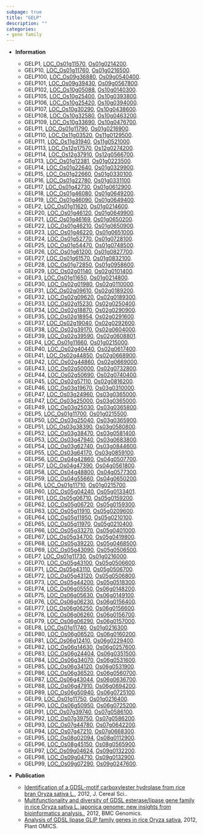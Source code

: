 ```yaml
---
subpage: true
title: "GELP"
description: ""
categories:
- gene family
---
```


* **Information**  
    + GELP1, [LOC_Os01g11570](http://rice.plantbiology.msu.edu/cgi-bin/ORF_infopage.cgi?orf=LOC_Os01g11570), [Os01g0214200](http://rapdb.dna.affrc.go.jp/viewer/gbrowse_details/irgsp1?name=Os01g0214200).
    + GELP10, [LOC_Os01g11760](http://rice.plantbiology.msu.edu/cgi-bin/ORF_infopage.cgi?orf=LOC_Os01g11760), [Os01g0216500](http://rapdb.dna.affrc.go.jp/viewer/gbrowse_details/irgsp1?name=Os01g0216500).
    + GELP100, [LOC_Os09g36880](http://rice.plantbiology.msu.edu/cgi-bin/ORF_infopage.cgi?orf=LOC_Os09g36880), [Os09g0540400](http://rapdb.dna.affrc.go.jp/viewer/gbrowse_details/irgsp1?name=Os09g0540400).
    + GELP101, [LOC_Os09g39430](http://rice.plantbiology.msu.edu/cgi-bin/ORF_infopage.cgi?orf=LOC_Os09g39430), [Os09g0567800](http://rapdb.dna.affrc.go.jp/viewer/gbrowse_details/irgsp1?name=Os09g0567800).
    + GELP102, [LOC_Os10g05088](http://rice.plantbiology.msu.edu/cgi-bin/ORF_infopage.cgi?orf=LOC_Os10g05088), [Os10g0140300](http://rapdb.dna.affrc.go.jp/viewer/gbrowse_details/irgsp1?name=Os10g0140300).
    + GELP105, [LOC_Os10g25400](http://rice.plantbiology.msu.edu/cgi-bin/ORF_infopage.cgi?orf=LOC_Os10g25400), [Os10g0393800](http://rapdb.dna.affrc.go.jp/viewer/gbrowse_details/irgsp1?name=Os10g0393800).
    + GELP106, [LOC_Os10g25420](http://rice.plantbiology.msu.edu/cgi-bin/ORF_infopage.cgi?orf=LOC_Os10g25420), [Os10g0394000](http://rapdb.dna.affrc.go.jp/viewer/gbrowse_details/irgsp1?name=Os10g0394000).
    + GELP107, [LOC_Os10g30290](http://rice.plantbiology.msu.edu/cgi-bin/ORF_infopage.cgi?orf=LOC_Os10g30290), [Os10g0438600](http://rapdb.dna.affrc.go.jp/viewer/gbrowse_details/irgsp1?name=Os10g0438600).
    + GELP108, [LOC_Os10g32580](http://rice.plantbiology.msu.edu/cgi-bin/ORF_infopage.cgi?orf=LOC_Os10g32580), [Os10g0463200](http://rapdb.dna.affrc.go.jp/viewer/gbrowse_details/irgsp1?name=Os10g0463200).
    + GELP109, [LOC_Os10g33690](http://rice.plantbiology.msu.edu/cgi-bin/ORF_infopage.cgi?orf=LOC_Os10g33690), [Os10g0476700](http://rapdb.dna.affrc.go.jp/viewer/gbrowse_details/irgsp1?name=Os10g0476700).
    + GELP11, [LOC_Os01g11790](http://rice.plantbiology.msu.edu/cgi-bin/ORF_infopage.cgi?orf=LOC_Os01g11790), [Os01g0216900](http://rapdb.dna.affrc.go.jp/viewer/gbrowse_details/irgsp1?name=Os01g0216900).
    + GELP110, [LOC_Os11g03520](http://rice.plantbiology.msu.edu/cgi-bin/ORF_infopage.cgi?orf=LOC_Os11g03520), [Os11g0129500](http://rapdb.dna.affrc.go.jp/viewer/gbrowse_details/irgsp1?name=Os11g0129500).
    + GELP111, [LOC_Os11g31940](http://rice.plantbiology.msu.edu/cgi-bin/ORF_infopage.cgi?orf=LOC_Os11g31940), [Os11g0521000](http://rapdb.dna.affrc.go.jp/viewer/gbrowse_details/irgsp1?name=Os11g0521000).
    + GELP113, [LOC_Os12g17570](http://rice.plantbiology.msu.edu/cgi-bin/ORF_infopage.cgi?orf=LOC_Os12g17570), [Os12g0274200](http://rapdb.dna.affrc.go.jp/viewer/gbrowse_details/irgsp1?name=Os12g0274200).
    + GELP114, [LOC_Os12g37910](http://rice.plantbiology.msu.edu/cgi-bin/ORF_infopage.cgi?orf=LOC_Os12g37910), [Os12g0566700](http://rapdb.dna.affrc.go.jp/viewer/gbrowse_details/irgsp1?name=Os12g0566700).
    + GELP13, [LOC_Os01g12381](http://rice.plantbiology.msu.edu/cgi-bin/ORF_infopage.cgi?orf=LOC_Os01g12381), [Os01g0223500](http://rapdb.dna.affrc.go.jp/viewer/gbrowse_details/irgsp1?name=Os01g0223500).
    + GELP14, [LOC_Os01g22640](http://rice.plantbiology.msu.edu/cgi-bin/ORF_infopage.cgi?orf=LOC_Os01g22640), [Os01g0329900](http://rapdb.dna.affrc.go.jp/viewer/gbrowse_details/irgsp1?name=Os01g0329900).
    + GELP15, [LOC_Os01g22660](http://rice.plantbiology.msu.edu/cgi-bin/ORF_infopage.cgi?orf=LOC_Os01g22660), [Os01g0330100](http://rapdb.dna.affrc.go.jp/viewer/gbrowse_details/irgsp1?name=Os01g0330100).
    + GELP16, [LOC_Os01g22780](http://rice.plantbiology.msu.edu/cgi-bin/ORF_infopage.cgi?orf=LOC_Os01g22780), [Os01g0331100](http://rapdb.dna.affrc.go.jp/viewer/gbrowse_details/irgsp1?name=Os01g0331100).
    + GELP17, [LOC_Os01g42730](http://rice.plantbiology.msu.edu/cgi-bin/ORF_infopage.cgi?orf=LOC_Os01g42730), [Os01g0612900](http://rapdb.dna.affrc.go.jp/viewer/gbrowse_details/irgsp1?name=Os01g0612900).
    + GELP18, [LOC_Os01g46080](http://rice.plantbiology.msu.edu/cgi-bin/ORF_infopage.cgi?orf=LOC_Os01g46080), [Os01g0649200](http://rapdb.dna.affrc.go.jp/viewer/gbrowse_details/irgsp1?name=Os01g0649200).
    + GELP19, [LOC_Os01g46090](http://rice.plantbiology.msu.edu/cgi-bin/ORF_infopage.cgi?orf=LOC_Os01g46090), [Os01g0649400](http://rapdb.dna.affrc.go.jp/viewer/gbrowse_details/irgsp1?name=Os01g0649400).
    + GELP2, [LOC_Os01g11620](http://rice.plantbiology.msu.edu/cgi-bin/ORF_infopage.cgi?orf=LOC_Os01g11620), [Os01g0214600](http://rapdb.dna.affrc.go.jp/viewer/gbrowse_details/irgsp1?name=Os01g0214600).
    + GELP20, [LOC_Os01g46120](http://rice.plantbiology.msu.edu/cgi-bin/ORF_infopage.cgi?orf=LOC_Os01g46120), [Os01g0649900](http://rapdb.dna.affrc.go.jp/viewer/gbrowse_details/irgsp1?name=Os01g0649900).
    + GELP21, [LOC_Os01g46169](http://rice.plantbiology.msu.edu/cgi-bin/ORF_infopage.cgi?orf=LOC_Os01g46169), [Os01g0650200](http://rapdb.dna.affrc.go.jp/viewer/gbrowse_details/irgsp1?name=Os01g0650200).
    + GELP22, [LOC_Os01g46210](http://rice.plantbiology.msu.edu/cgi-bin/ORF_infopage.cgi?orf=LOC_Os01g46210), [Os01g0650900](http://rapdb.dna.affrc.go.jp/viewer/gbrowse_details/irgsp1?name=Os01g0650900).
    + GELP23, [LOC_Os01g46220](http://rice.plantbiology.msu.edu/cgi-bin/ORF_infopage.cgi?orf=LOC_Os01g46220), [Os01g0651000](http://rapdb.dna.affrc.go.jp/viewer/gbrowse_details/irgsp1?name=Os01g0651000).
    + GELP24, [LOC_Os01g52770](http://rice.plantbiology.msu.edu/cgi-bin/ORF_infopage.cgi?orf=LOC_Os01g52770), [Os01g0728100](http://rapdb.dna.affrc.go.jp/viewer/gbrowse_details/irgsp1?name=Os01g0728100).
    + GELP25, [LOC_Os01g54470](http://rice.plantbiology.msu.edu/cgi-bin/ORF_infopage.cgi?orf=LOC_Os01g54470), [Os01g0748500](http://rapdb.dna.affrc.go.jp/viewer/gbrowse_details/irgsp1?name=Os01g0748500).
    + GELP26, [LOC_Os01g61200](http://rice.plantbiology.msu.edu/cgi-bin/ORF_infopage.cgi?orf=LOC_Os01g61200), [Os01g0827700](http://rapdb.dna.affrc.go.jp/viewer/gbrowse_details/irgsp1?name=Os01g0827700).
    + GELP27, [LOC_Os01g61570](http://rice.plantbiology.msu.edu/cgi-bin/ORF_infopage.cgi?orf=LOC_Os01g61570), [Os01g0832100](http://rapdb.dna.affrc.go.jp/viewer/gbrowse_details/irgsp1?name=Os01g0832100).
    + GELP28, [LOC_Os01g72850](http://rice.plantbiology.msu.edu/cgi-bin/ORF_infopage.cgi?orf=LOC_Os01g72850), [Os01g0958600](http://rapdb.dna.affrc.go.jp/viewer/gbrowse_details/irgsp1?name=Os01g0958600).
    + GELP29, [LOC_Os02g01140](http://rice.plantbiology.msu.edu/cgi-bin/ORF_infopage.cgi?orf=LOC_Os02g01140), [Os02g0101400](http://rapdb.dna.affrc.go.jp/viewer/gbrowse_details/irgsp1?name=Os02g0101400).
    + GELP3, [LOC_Os01g11650](http://rice.plantbiology.msu.edu/cgi-bin/ORF_infopage.cgi?orf=LOC_Os01g11650), [Os01g0214800](http://rapdb.dna.affrc.go.jp/viewer/gbrowse_details/irgsp1?name=Os01g0214800).
    + GELP30, [LOC_Os02g01980](http://rice.plantbiology.msu.edu/cgi-bin/ORF_infopage.cgi?orf=LOC_Os02g01980), [Os02g0110000](http://rapdb.dna.affrc.go.jp/viewer/gbrowse_details/irgsp1?name=Os02g0110000).
    + GELP31, [LOC_Os02g09610](http://rice.plantbiology.msu.edu/cgi-bin/ORF_infopage.cgi?orf=LOC_Os02g09610), [Os02g0189200](http://rapdb.dna.affrc.go.jp/viewer/gbrowse_details/irgsp1?name=Os02g0189200).
    + GELP32, [LOC_Os02g09620](http://rice.plantbiology.msu.edu/cgi-bin/ORF_infopage.cgi?orf=LOC_Os02g09620), [Os02g0189300](http://rapdb.dna.affrc.go.jp/viewer/gbrowse_details/irgsp1?name=Os02g0189300).
    + GELP33, [LOC_Os02g15230](http://rice.plantbiology.msu.edu/cgi-bin/ORF_infopage.cgi?orf=LOC_Os02g15230), [Os02g0250400](http://rapdb.dna.affrc.go.jp/viewer/gbrowse_details/irgsp1?name=Os02g0250400).
    + GELP34, [LOC_Os02g18870](http://rice.plantbiology.msu.edu/cgi-bin/ORF_infopage.cgi?orf=LOC_Os02g18870), [Os02g0290900](http://rapdb.dna.affrc.go.jp/viewer/gbrowse_details/irgsp1?name=Os02g0290900).
    + GELP35, [LOC_Os02g18954](http://rice.plantbiology.msu.edu/cgi-bin/ORF_infopage.cgi?orf=LOC_Os02g18954), [Os02g0291600](http://rapdb.dna.affrc.go.jp/viewer/gbrowse_details/irgsp1?name=Os02g0291600).
    + GELP37, [LOC_Os02g19040](http://rice.plantbiology.msu.edu/cgi-bin/ORF_infopage.cgi?orf=LOC_Os02g19040), [Os02g0292600](http://rapdb.dna.affrc.go.jp/viewer/gbrowse_details/irgsp1?name=Os02g0292600).
    + GELP38, [LOC_Os02g39170](http://rice.plantbiology.msu.edu/cgi-bin/ORF_infopage.cgi?orf=LOC_Os02g39170), [Os02g0604000](http://rapdb.dna.affrc.go.jp/viewer/gbrowse_details/irgsp1?name=Os02g0604000).
    + GELP39, [LOC_Os02g39590](http://rice.plantbiology.msu.edu/cgi-bin/ORF_infopage.cgi?orf=LOC_Os02g39590), [Os02g0608801](http://rapdb.dna.affrc.go.jp/viewer/gbrowse_details/irgsp1?name=Os02g0608801).
    + GELP4, [LOC_Os01g11660](http://rice.plantbiology.msu.edu/cgi-bin/ORF_infopage.cgi?orf=LOC_Os01g11660), [Os01g0215000](http://rapdb.dna.affrc.go.jp/viewer/gbrowse_details/irgsp1?name=Os01g0215000).
    + GELP40, [LOC_Os02g40440](http://rice.plantbiology.msu.edu/cgi-bin/ORF_infopage.cgi?orf=LOC_Os02g40440), [Os02g0617400](http://rapdb.dna.affrc.go.jp/viewer/gbrowse_details/irgsp1?name=Os02g0617400).
    + GELP41, [LOC_Os02g44850](http://rice.plantbiology.msu.edu/cgi-bin/ORF_infopage.cgi?orf=LOC_Os02g44850), [Os02g0668900](http://rapdb.dna.affrc.go.jp/viewer/gbrowse_details/irgsp1?name=Os02g0668900).
    + GELP42, [LOC_Os02g44860](http://rice.plantbiology.msu.edu/cgi-bin/ORF_infopage.cgi?orf=LOC_Os02g44860), [Os02g0669000](http://rapdb.dna.affrc.go.jp/viewer/gbrowse_details/irgsp1?name=Os02g0669000).
    + GELP43, [LOC_Os02g50000](http://rice.plantbiology.msu.edu/cgi-bin/ORF_infopage.cgi?orf=LOC_Os02g50000), [Os02g0732800](http://rapdb.dna.affrc.go.jp/viewer/gbrowse_details/irgsp1?name=Os02g0732800).
    + GELP44, [LOC_Os02g50690](http://rice.plantbiology.msu.edu/cgi-bin/ORF_infopage.cgi?orf=LOC_Os02g50690), [Os02g0740400](http://rapdb.dna.affrc.go.jp/viewer/gbrowse_details/irgsp1?name=Os02g0740400).
    + GELP45, [LOC_Os02g57110](http://rice.plantbiology.msu.edu/cgi-bin/ORF_infopage.cgi?orf=LOC_Os02g57110), [Os02g0816200](http://rapdb.dna.affrc.go.jp/viewer/gbrowse_details/irgsp1?name=Os02g0816200).
    + GELP46, [LOC_Os03g19670](http://rice.plantbiology.msu.edu/cgi-bin/ORF_infopage.cgi?orf=LOC_Os03g19670), [Os03g0310000](http://rapdb.dna.affrc.go.jp/viewer/gbrowse_details/irgsp1?name=Os03g0310000).
    + GELP47, [LOC_Os03g24960](http://rice.plantbiology.msu.edu/cgi-bin/ORF_infopage.cgi?orf=LOC_Os03g24960), [Os03g0365000](http://rapdb.dna.affrc.go.jp/viewer/gbrowse_details/irgsp1?name=Os03g0365000).
    + GELP47, [LOC_Os03g25000](http://rice.plantbiology.msu.edu/cgi-bin/ORF_infopage.cgi?orf=LOC_Os03g25000), [Os03g0365000](http://rapdb.dna.affrc.go.jp/viewer/gbrowse_details/irgsp1?name=Os03g0365000).
    + GELP49, [LOC_Os03g25030](http://rice.plantbiology.msu.edu/cgi-bin/ORF_infopage.cgi?orf=LOC_Os03g25030), [Os03g0365800](http://rapdb.dna.affrc.go.jp/viewer/gbrowse_details/irgsp1?name=Os03g0365800).
    + GELP5, [LOC_Os01g11700](http://rice.plantbiology.msu.edu/cgi-bin/ORF_infopage.cgi?orf=LOC_Os01g11700), [Os01g0215500](http://rapdb.dna.affrc.go.jp/viewer/gbrowse_details/irgsp1?name=Os01g0215500).
    + GELP50, [LOC_Os03g25040](http://rice.plantbiology.msu.edu/cgi-bin/ORF_infopage.cgi?orf=LOC_Os03g25040), [Os03g0365900](http://rapdb.dna.affrc.go.jp/viewer/gbrowse_details/irgsp1?name=Os03g0365900).
    + GELP51, [LOC_Os03g38390](http://rice.plantbiology.msu.edu/cgi-bin/ORF_infopage.cgi?orf=LOC_Os03g38390), [Os03g0580800](http://rapdb.dna.affrc.go.jp/viewer/gbrowse_details/irgsp1?name=Os03g0580800).
    + GELP52, [LOC_Os03g38470](http://rice.plantbiology.msu.edu/cgi-bin/ORF_infopage.cgi?orf=LOC_Os03g38470), [Os03g0581400](http://rapdb.dna.affrc.go.jp/viewer/gbrowse_details/irgsp1?name=Os03g0581400).
    + GELP53, [LOC_Os03g47940](http://rice.plantbiology.msu.edu/cgi-bin/ORF_infopage.cgi?orf=LOC_Os03g47940), [Os03g0683800](http://rapdb.dna.affrc.go.jp/viewer/gbrowse_details/irgsp1?name=Os03g0683800).
    + GELP54, [LOC_Os03g62740](http://rice.plantbiology.msu.edu/cgi-bin/ORF_infopage.cgi?orf=LOC_Os03g62740), [Os03g0844600](http://rapdb.dna.affrc.go.jp/viewer/gbrowse_details/irgsp1?name=Os03g0844600).
    + GELP55, [LOC_Os03g64170](http://rice.plantbiology.msu.edu/cgi-bin/ORF_infopage.cgi?orf=LOC_Os03g64170), [Os03g0859100](http://rapdb.dna.affrc.go.jp/viewer/gbrowse_details/irgsp1?name=Os03g0859100).
    + GELP56, [LOC_Os04g42860](http://rice.plantbiology.msu.edu/cgi-bin/ORF_infopage.cgi?orf=LOC_Os04g42860), [Os04g0507700](http://rapdb.dna.affrc.go.jp/viewer/gbrowse_details/irgsp1?name=Os04g0507700).
    + GELP57, [LOC_Os04g47390](http://rice.plantbiology.msu.edu/cgi-bin/ORF_infopage.cgi?orf=LOC_Os04g47390), [Os04g0561800](http://rapdb.dna.affrc.go.jp/viewer/gbrowse_details/irgsp1?name=Os04g0561800).
    + GELP58, [LOC_Os04g48800](http://rice.plantbiology.msu.edu/cgi-bin/ORF_infopage.cgi?orf=LOC_Os04g48800), [Os04g0577300](http://rapdb.dna.affrc.go.jp/viewer/gbrowse_details/irgsp1?name=Os04g0577300).
    + GELP59, [LOC_Os04g55660](http://rice.plantbiology.msu.edu/cgi-bin/ORF_infopage.cgi?orf=LOC_Os04g55660), [Os04g0650200](http://rapdb.dna.affrc.go.jp/viewer/gbrowse_details/irgsp1?name=Os04g0650200).
    + GELP6, [LOC_Os01g11710](http://rice.plantbiology.msu.edu/cgi-bin/ORF_infopage.cgi?orf=LOC_Os01g11710), [Os01g0215700](http://rapdb.dna.affrc.go.jp/viewer/gbrowse_details/irgsp1?name=Os01g0215700).
    + GELP60, [LOC_Os05g04240](http://rice.plantbiology.msu.edu/cgi-bin/ORF_infopage.cgi?orf=LOC_Os05g04240), [Os05g0133401](http://rapdb.dna.affrc.go.jp/viewer/gbrowse_details/irgsp1?name=Os05g0133401).
    + GELP61, [LOC_Os05g06710](http://rice.plantbiology.msu.edu/cgi-bin/ORF_infopage.cgi?orf=LOC_Os05g06710), [Os05g0159200](http://rapdb.dna.affrc.go.jp/viewer/gbrowse_details/irgsp1?name=Os05g0159200).
    + GELP62, [LOC_Os05g06720](http://rice.plantbiology.msu.edu/cgi-bin/ORF_infopage.cgi?orf=LOC_Os05g06720), [Os05g0159300](http://rapdb.dna.affrc.go.jp/viewer/gbrowse_details/irgsp1?name=Os05g0159300).
    + GELP63, [LOC_Os05g11910](http://rice.plantbiology.msu.edu/cgi-bin/ORF_infopage.cgi?orf=LOC_Os05g11910), [Os05g0209600](http://rapdb.dna.affrc.go.jp/viewer/gbrowse_details/irgsp1?name=Os05g0209600).
    + GELP64, [LOC_Os05g11950](http://rice.plantbiology.msu.edu/cgi-bin/ORF_infopage.cgi?orf=LOC_Os05g11950), [Os05g0210100](http://rapdb.dna.affrc.go.jp/viewer/gbrowse_details/irgsp1?name=Os05g0210100).
    + GELP65, [LOC_Os05g11970](http://rice.plantbiology.msu.edu/cgi-bin/ORF_infopage.cgi?orf=LOC_Os05g11970), [Os05g0210400](http://rapdb.dna.affrc.go.jp/viewer/gbrowse_details/irgsp1?name=Os05g0210400).
    + GELP66, [LOC_Os05g33270](http://rice.plantbiology.msu.edu/cgi-bin/ORF_infopage.cgi?orf=LOC_Os05g33270), [Os05g0401000](http://rapdb.dna.affrc.go.jp/viewer/gbrowse_details/irgsp1?name=Os05g0401000).
    + GELP67, [LOC_Os05g34700](http://rice.plantbiology.msu.edu/cgi-bin/ORF_infopage.cgi?orf=LOC_Os05g34700), [Os05g0419800](http://rapdb.dna.affrc.go.jp/viewer/gbrowse_details/irgsp1?name=Os05g0419800).
    + GELP68, [LOC_Os05g39220](http://rice.plantbiology.msu.edu/cgi-bin/ORF_infopage.cgi?orf=LOC_Os05g39220), [Os05g0468500](http://rapdb.dna.affrc.go.jp/viewer/gbrowse_details/irgsp1?name=Os05g0468500).
    + GELP69, [LOC_Os05g43090](http://rice.plantbiology.msu.edu/cgi-bin/ORF_infopage.cgi?orf=LOC_Os05g43090), [Os05g0506500](http://rapdb.dna.affrc.go.jp/viewer/gbrowse_details/irgsp1?name=Os05g0506500).
    + GELP7, [LOC_Os01g11730](http://rice.plantbiology.msu.edu/cgi-bin/ORF_infopage.cgi?orf=LOC_Os01g11730), [Os01g0216000](http://rapdb.dna.affrc.go.jp/viewer/gbrowse_details/irgsp1?name=Os01g0216000).
    + GELP70, [LOC_Os05g43100](http://rice.plantbiology.msu.edu/cgi-bin/ORF_infopage.cgi?orf=LOC_Os05g43100), [Os05g0506600](http://rapdb.dna.affrc.go.jp/viewer/gbrowse_details/irgsp1?name=Os05g0506600).
    + GELP71, [LOC_Os05g43110](http://rice.plantbiology.msu.edu/cgi-bin/ORF_infopage.cgi?orf=LOC_Os05g43110), [Os05g0506700](http://rapdb.dna.affrc.go.jp/viewer/gbrowse_details/irgsp1?name=Os05g0506700).
    + GELP72, [LOC_Os05g43120](http://rice.plantbiology.msu.edu/cgi-bin/ORF_infopage.cgi?orf=LOC_Os05g43120), [Os05g0506800](http://rapdb.dna.affrc.go.jp/viewer/gbrowse_details/irgsp1?name=Os05g0506800).
    + GELP73, [LOC_Os05g44200](http://rice.plantbiology.msu.edu/cgi-bin/ORF_infopage.cgi?orf=LOC_Os05g44200), [Os05g0518300](http://rapdb.dna.affrc.go.jp/viewer/gbrowse_details/irgsp1?name=Os05g0518300).
    + GELP74, [LOC_Os06g05550](http://rice.plantbiology.msu.edu/cgi-bin/ORF_infopage.cgi?orf=LOC_Os06g05550), [Os06g0148200](http://rapdb.dna.affrc.go.jp/viewer/gbrowse_details/irgsp1?name=Os06g0148200).
    + GELP75, [LOC_Os06g05630](http://rice.plantbiology.msu.edu/cgi-bin/ORF_infopage.cgi?orf=LOC_Os06g05630), [Os06g0149100](http://rapdb.dna.affrc.go.jp/viewer/gbrowse_details/irgsp1?name=Os06g0149100).
    + GELP76, [LOC_Os06g06230](http://rice.plantbiology.msu.edu/cgi-bin/ORF_infopage.cgi?orf=LOC_Os06g06230), [Os06g0156400](http://rapdb.dna.affrc.go.jp/viewer/gbrowse_details/irgsp1?name=Os06g0156400).
    + GELP77, [LOC_Os06g06250](http://rice.plantbiology.msu.edu/cgi-bin/ORF_infopage.cgi?orf=LOC_Os06g06250), [Os06g0156600](http://rapdb.dna.affrc.go.jp/viewer/gbrowse_details/irgsp1?name=Os06g0156600).
    + GELP78, [LOC_Os06g06260](http://rice.plantbiology.msu.edu/cgi-bin/ORF_infopage.cgi?orf=LOC_Os06g06260), [Os06g0156700](http://rapdb.dna.affrc.go.jp/viewer/gbrowse_details/irgsp1?name=Os06g0156700).
    + GELP79, [LOC_Os06g06290](http://rice.plantbiology.msu.edu/cgi-bin/ORF_infopage.cgi?orf=LOC_Os06g06290), [Os06g0157000](http://rapdb.dna.affrc.go.jp/viewer/gbrowse_details/irgsp1?name=Os06g0157000).
    + GELP8, [LOC_Os01g11740](http://rice.plantbiology.msu.edu/cgi-bin/ORF_infopage.cgi?orf=LOC_Os01g11740), [Os01g0216300](http://rapdb.dna.affrc.go.jp/viewer/gbrowse_details/irgsp1?name=Os01g0216300).
    + GELP80, [LOC_Os06g06520](http://rice.plantbiology.msu.edu/cgi-bin/ORF_infopage.cgi?orf=LOC_Os06g06520), [Os06g0160200](http://rapdb.dna.affrc.go.jp/viewer/gbrowse_details/irgsp1?name=Os06g0160200).
    + GELP81, [LOC_Os06g12410](http://rice.plantbiology.msu.edu/cgi-bin/ORF_infopage.cgi?orf=LOC_Os06g12410), [Os06g0229400](http://rapdb.dna.affrc.go.jp/viewer/gbrowse_details/irgsp1?name=Os06g0229400).
    + GELP82, [LOC_Os06g14630](http://rice.plantbiology.msu.edu/cgi-bin/ORF_infopage.cgi?orf=LOC_Os06g14630), [Os06g0257600](http://rapdb.dna.affrc.go.jp/viewer/gbrowse_details/irgsp1?name=Os06g0257600).
    + GELP83, [LOC_Os06g24404](http://rice.plantbiology.msu.edu/cgi-bin/ORF_infopage.cgi?orf=LOC_Os06g24404), [Os06g0351500](http://rapdb.dna.affrc.go.jp/viewer/gbrowse_details/irgsp1?name=Os06g0351500).
    + GELP84, [LOC_Os06g34070](http://rice.plantbiology.msu.edu/cgi-bin/ORF_infopage.cgi?orf=LOC_Os06g34070), [Os06g0531600](http://rapdb.dna.affrc.go.jp/viewer/gbrowse_details/irgsp1?name=Os06g0531600).
    + GELP85, [LOC_Os06g34120](http://rice.plantbiology.msu.edu/cgi-bin/ORF_infopage.cgi?orf=LOC_Os06g34120), [Os06g0531900](http://rapdb.dna.affrc.go.jp/viewer/gbrowse_details/irgsp1?name=Os06g0531900).
    + GELP86, [LOC_Os06g36520](http://rice.plantbiology.msu.edu/cgi-bin/ORF_infopage.cgi?orf=LOC_Os06g36520), [Os06g0560700](http://rapdb.dna.affrc.go.jp/viewer/gbrowse_details/irgsp1?name=Os06g0560700).
    + GELP87, [LOC_Os06g43044](http://rice.plantbiology.msu.edu/cgi-bin/ORF_infopage.cgi?orf=LOC_Os06g43044), [Os06g0636700](http://rapdb.dna.affrc.go.jp/viewer/gbrowse_details/irgsp1?name=Os06g0636700).
    + GELP88, [LOC_Os06g47910](http://rice.plantbiology.msu.edu/cgi-bin/ORF_infopage.cgi?orf=LOC_Os06g47910), [Os06g0694200](http://rapdb.dna.affrc.go.jp/viewer/gbrowse_details/irgsp1?name=Os06g0694200).
    + GELP89, [LOC_Os06g50940](http://rice.plantbiology.msu.edu/cgi-bin/ORF_infopage.cgi?orf=LOC_Os06g50940), [Os06g0725100](http://rapdb.dna.affrc.go.jp/viewer/gbrowse_details/irgsp1?name=Os06g0725100).
    + GELP9, [LOC_Os01g11750](http://rice.plantbiology.msu.edu/cgi-bin/ORF_infopage.cgi?orf=LOC_Os01g11750), [Os01g0216400](http://rapdb.dna.affrc.go.jp/viewer/gbrowse_details/irgsp1?name=Os01g0216400).
    + GELP90, [LOC_Os06g50950](http://rice.plantbiology.msu.edu/cgi-bin/ORF_infopage.cgi?orf=LOC_Os06g50950), [Os06g0725200](http://rapdb.dna.affrc.go.jp/viewer/gbrowse_details/irgsp1?name=Os06g0725200).
    + GELP91, [LOC_Os07g39740](http://rice.plantbiology.msu.edu/cgi-bin/ORF_infopage.cgi?orf=LOC_Os07g39740), [Os07g0586100](http://rapdb.dna.affrc.go.jp/viewer/gbrowse_details/irgsp1?name=Os07g0586100).
    + GELP92, [LOC_Os07g39750](http://rice.plantbiology.msu.edu/cgi-bin/ORF_infopage.cgi?orf=LOC_Os07g39750), [Os07g0586200](http://rapdb.dna.affrc.go.jp/viewer/gbrowse_details/irgsp1?name=Os07g0586200).
    + GELP93, [LOC_Os07g44780](http://rice.plantbiology.msu.edu/cgi-bin/ORF_infopage.cgi?orf=LOC_Os07g44780), [Os07g0642200](http://rapdb.dna.affrc.go.jp/viewer/gbrowse_details/irgsp1?name=Os07g0642200).
    + GELP94, [LOC_Os07g47210](http://rice.plantbiology.msu.edu/cgi-bin/ORF_infopage.cgi?orf=LOC_Os07g47210), [Os07g0668300](http://rapdb.dna.affrc.go.jp/viewer/gbrowse_details/irgsp1?name=Os07g0668300).
    + GELP95, [LOC_Os08g02094](http://rice.plantbiology.msu.edu/cgi-bin/ORF_infopage.cgi?orf=LOC_Os08g02094), [Os08g0112900](http://rapdb.dna.affrc.go.jp/viewer/gbrowse_details/irgsp1?name=Os08g0112900).
    + GELP96, [LOC_Os08g45150](http://rice.plantbiology.msu.edu/cgi-bin/ORF_infopage.cgi?orf=LOC_Os08g45150), [Os08g0565900](http://rapdb.dna.affrc.go.jp/viewer/gbrowse_details/irgsp1?name=Os08g0565900).
    + GELP97, [LOC_Os09g04624](http://rice.plantbiology.msu.edu/cgi-bin/ORF_infopage.cgi?orf=LOC_Os09g04624), [Os09g0132200](http://rapdb.dna.affrc.go.jp/viewer/gbrowse_details/irgsp1?name=Os09g0132200).
    + GELP98, [LOC_Os09g04710](http://rice.plantbiology.msu.edu/cgi-bin/ORF_infopage.cgi?orf=LOC_Os09g04710), [Os09g0132900](http://rapdb.dna.affrc.go.jp/viewer/gbrowse_details/irgsp1?name=Os09g0132900).
    + GELP99, [LOC_Os09g07290](http://rice.plantbiology.msu.edu/cgi-bin/ORF_infopage.cgi?orf=LOC_Os09g07290), [Os09g0247600](http://rapdb.dna.affrc.go.jp/viewer/gbrowse_details/irgsp1?name=Os09g0247600).

* **Publication**  
    + [Identification of a GDSL-motif carboxylester hydrolase from rice bran Oryza sativa L.](http://www.ncbi.nlm.nih.gov/pubmed?term=Identification+of+a+GDSL-motif+carboxylester+hydrolase+from+rice+bran+Oryza+sativa+L.%5BTitle%5D), 2012, J. Cereal Sci..
    + [Multifunctionality and diversity of GDSL esterase/lipase gene family in rice Oryza sativa L. japonica genome: new insights from bioinformatics analysis.](http://www.ncbi.nlm.nih.gov/pubmed?term=Multifunctionality+and+diversity+of+GDSL+esterase/lipase+gene+family+in+rice+Oryza+sativa+L.+japonica+genome:+new+insights+from+bioinformatics+analysis.%5BTitle%5D), 2012, BMC Genomics.
    + [Analysis of GDSL lipase GLIP family genes in rice Oryza sativa](http://www.ncbi.nlm.nih.gov/pubmed?term=Analysis+of+GDSL+lipase+GLIP+family+genes+in+rice+Oryza+sativa%5BTitle%5D), 2012, Plant OMICS.


